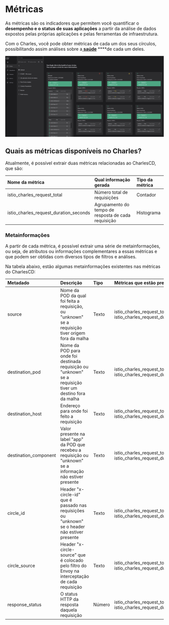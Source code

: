 # Métricas

As métricas são os indicadores que permitem você quantificar o **desempenho e o status de suas aplicações** a partir da análise de dados expostos pelas próprias aplicações e pelas ferramentas de infraestrutura.

Com o Charles, você pode obter métricas de cada um dos seus círculos, possibilitando assim análises sobre a[ **saúde**](../../primeiros-passos/criando-modulos.md#metricas-de-saude) ****de cada um deles.

![Painel de m&#xE9;tricas no Charles ](../../.gitbook/assets/metricas%20%281%29.png)

## Quais as métricas disponíveis no Charles?

Atualmente, é possível extrair duas métricas relacionadas ao CharlesCD, que são:

| Nome da métrica | Qual informação gerada | Tipo da métrica |
| :--- | :--- | :--- |
| istio\_charles\_request\_total | Número total de requisições | Contador |
| istio\_charles\_request\_duration\_seconds | Agrupamento do tempo de resposta de cada requisição | Histograma |

### Metainformações

A partir de cada métrica, é possível extrair uma série de metainformações, ou seja, de atributos ou informações complementares a essas métricas e que podem ser obtidas com diversos tipos de filtros e análises.

Na tabela abaixo, estão algumas metainformações existentes nas métricas do CharlesCD:

| Metadado | Descrição | Tipo | Métricas que estão presentes |
| :--- | :--- | :--- | :--- |
| source | Nome da POD da qual foi feita a requisição, ou "unknown" se a requisição tiver origem fora da malha | Texto | istio\_charles\_request\_total, istio\_charles\_request\_duration\_seconds |
| destination\_pod | Nome da POD para onde foi destinada requisição ou "unknown" se a requisição tiver um destino fora da malha | Texto | istio\_charles\_request\_total, istio\_charles\_request\_duration\_seconds |
| destination\_host | Endereço para onde foi feito a requisição | Texto | istio\_charles\_request\_total, istio\_charles\_request\_duration\_seconds |
| destination\_component | Valor presente na label "app" da POD que recebeu a requisição ou "unknown" se a informação não estiver presente | Texto | istio\_charles\_request\_total, istio\_charles\_request\_duration\_seconds |
| circle\_id | Header "x-circle-id" que é passado nas requisições ou "unknown" se o header não estiver presente | Texto | istio\_charles\_request\_total, istio\_charles\_request\_duration\_seconds |
| circle\_source | Header "x-circle-source" que é colocado pelo filtro do Envoy na interceptação de cada requisição | Texto | istio\_charles\_request\_total, istio\_charles\_request\_duration\_seconds |
| response\_status | O status HTTP da resposta daquela requisição | Número | istio\_charles\_request\_total, istio\_charles\_request\_duration\_seconds |

